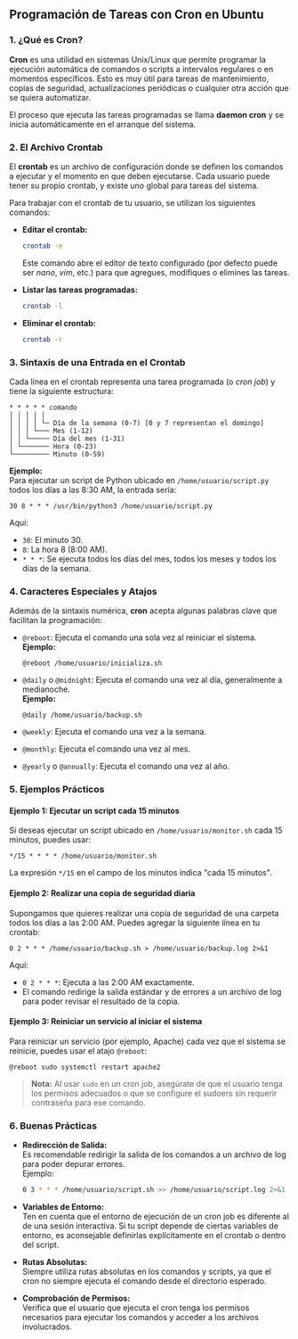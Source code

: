 ## Programación de Tareas con Cron en Ubuntu

### 1. ¿Qué es Cron?

**Cron** es una utilidad en sistemas Unix/Linux que permite programar la ejecución automática de comandos o scripts a intervalos regulares o en momentos específicos. Esto es muy útil para tareas de mantenimiento, copias de seguridad, actualizaciones periódicas o cualquier otra acción que se quiera automatizar.

El proceso que ejecuta las tareas programadas se llama **daemon cron** y se inicia automáticamente en el arranque del sistema.



### 2. El Archivo Crontab

El **crontab** es un archivo de configuración donde se definen los comandos a ejecutar y el momento en que deben ejecutarse. Cada usuario puede tener su propio crontab, y existe uno global para tareas del sistema.

Para trabajar con el crontab de tu usuario, se utilizan los siguientes comandos:

- **Editar el crontab:**  
  ```bash
  crontab -e
  ```  
  Este comando abre el editor de texto configurado (por defecto puede ser *nano*, *vim*, etc.) para que agregues, modifiques o elimines las tareas.

- **Listar las tareas programadas:**  
  ```bash
  crontab -l
  ```

- **Eliminar el crontab:**  
  ```bash
  crontab -r
  ```



### 3. Sintaxis de una Entrada en el Crontab

Cada línea en el crontab representa una tarea programada (o *cron job*) y tiene la siguiente estructura:

```
* * * * * comando
│ │ │ │ │
│ │ │ │ └─ Día de la semana (0-7) [0 y 7 representan el domingo]
│ │ │ └─── Mes (1-12)
│ │ └───── Día del mes (1-31)
│ └─────── Hora (0-23)
└───────── Minuto (0-59)
```

**Ejemplo:**  
Para ejecutar un script de Python ubicado en `/home/usuario/script.py` todos los días a las 8:30 AM, la entrada sería:

```
30 8 * * * /usr/bin/python3 /home/usuario/script.py
```

Aquí:
- `30`: El minuto 30.
- `8`: La hora 8 (8:00 AM).
- `* * *`: Se ejecuta todos los días del mes, todos los meses y todos los días de la semana.



### 4. Caracteres Especiales y Atajos

Además de la sintaxis numérica, **cron** acepta algunas palabras clave que facilitan la programación:

- `@reboot`: Ejecuta el comando una sola vez al reiniciar el sistema.  
  **Ejemplo:**  
  ```
  @reboot /home/usuario/inicializa.sh
  ```

- `@daily` o `@midnight`: Ejecuta el comando una vez al día, generalmente a medianoche.  
  **Ejemplo:**  
  ```
  @daily /home/usuario/backup.sh
  ```

- `@weekly`: Ejecuta el comando una vez a la semana.  
- `@monthly`: Ejecuta el comando una vez al mes.  
- `@yearly` o `@annually`: Ejecuta el comando una vez al año.



### 5. Ejemplos Prácticos

#### Ejemplo 1: Ejecutar un script cada 15 minutos

Si deseas ejecutar un script ubicado en `/home/usuario/monitor.sh` cada 15 minutos, puedes usar:

```
*/15 * * * * /home/usuario/monitor.sh
```

La expresión `*/15` en el campo de los minutos indica "cada 15 minutos".

#### Ejemplo 2: Realizar una copia de seguridad diaria

Supongamos que quieres realizar una copia de seguridad de una carpeta todos los días a las 2:00 AM. Puedes agregar la siguiente línea en tu crontab:

```
0 2 * * * /home/usuario/backup.sh > /home/usuario/backup.log 2>&1
```

Aquí:
- `0 2 * * *`: Ejecuta a las 2:00 AM exactamente.
- El comando redirige la salida estándar y de errores a un archivo de log para poder revisar el resultado de la copia.

#### Ejemplo 3: Reiniciar un servicio al iniciar el sistema

Para reiniciar un servicio (por ejemplo, Apache) cada vez que el sistema se reinicie, puedes usar el atajo `@reboot`:

```
@reboot sudo systemctl restart apache2
```

> **Nota:** Al usar `sudo` en un cron job, asegúrate de que el usuario tenga los permisos adecuados o que se configure el sudoers sin requerir contraseña para ese comando.



### 6. Buenas Prácticas

- **Redirección de Salida:**  
  Es recomendable redirigir la salida de los comandos a un archivo de log para poder depurar errores.  
  Ejemplo:  
  ```bash
  0 3 * * * /home/usuario/script.sh >> /home/usuario/script.log 2>&1
  ```

- **Variables de Entorno:**  
  Ten en cuenta que el entorno de ejecución de un cron job es diferente al de una sesión interactiva. Si tu script depende de ciertas variables de entorno, es aconsejable definirlas explícitamente en el crontab o dentro del script.

- **Rutas Absolutas:**  
  Siempre utiliza rutas absolutas en los comandos y scripts, ya que el cron no siempre ejecuta el comando desde el directorio esperado.

- **Comprobación de Permisos:**  
  Verifica que el usuario que ejecuta el cron tenga los permisos necesarios para ejecutar los comandos y acceder a los archivos involucrados.


